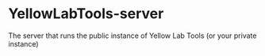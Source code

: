# YellowLabTools-server
The server that runs the public instance of Yellow Lab Tools (or your private instance)
